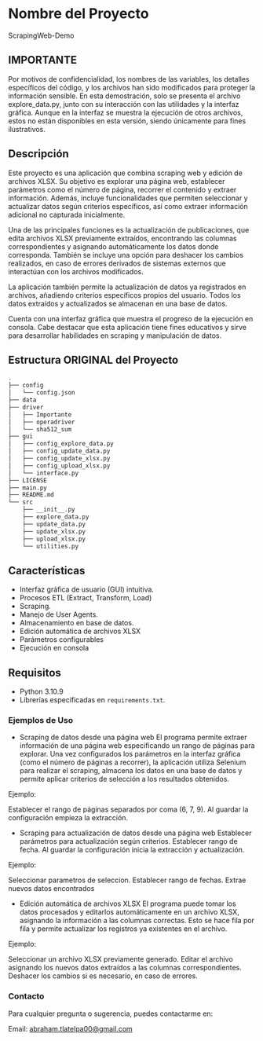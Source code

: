 # Nombre del Proyecto
ScrapingWeb-Demo

## IMPORTANTE
Por motivos de confidencialidad, los nombres de las variables, los detalles específicos del código, y los archivos han sido modificados para proteger la información sensible. En esta demostración, solo se presenta el archivo explore_data.py, junto con su interacción con las utilidades y la interfaz gráfica. Aunque en la interfaz se muestra la ejecución de otros archivos, estos no están disponibles en esta versión, siendo únicamente para fines ilustrativos.

## Descripción
Este proyecto es una aplicación que combina scraping web y edición de archivos XLSX. Su objetivo es explorar una página web, establecer parámetros como el número de página, recorrer el contenido y extraer información. Además, incluye funcionalidades que permiten seleccionar y actualizar datos según criterios específicos, así como extraer información adicional no capturada inicialmente.

Una de las principales funciones es la actualización de publicaciones, que edita archivos XLSX previamente extraídos, encontrando las columnas correspondientes y asignando automáticamente los datos donde corresponda. También se incluye una opción para deshacer los cambios realizados, en caso de errores derivados de sistemas externos que interactúan con los archivos modificados.

La aplicación también permite la actualización de datos ya registrados en archivos, añadiendo criterios específicos propios del usuario. Todos los datos extraídos y actualizados se almacenan en una base de datos.

Cuenta con una interfaz gráfica que muestra el progreso de la ejecución en consola. Cabe destacar que esta aplicación tiene fines educativos y sirve para desarrollar habilidades en scraping y manipulación de datos.

## Estructura ORIGINAL del Proyecto
```bash
.
├── config
│   └── config.json
├── data
├── driver
│   ├── Importante
│   ├── operadriver
│   └── sha512_sum
├── gui
│   ├── config_explore_data.py
│   ├── config_update_data.py
│   ├── config_update_xlsx.py
│   ├── config_upload_xlsx.py
│   └── interface.py
├── LICENSE
├── main.py
├── README.md
└── src
    ├── __init__.py
    ├── explore_data.py
    ├── update_data.py
    ├── update_xlsx.py
    ├── upload_xlsx.py
    └── utilities.py
```

## Características
- Interfaz gráfica de usuario (GUI) intuitiva.
- Procesos ETL (Extract, Transform, Load)
- Scraping.
- Manejo de User Agents.
- Almacenamiento en base de datos.
- Edición automática de archivos XLSX
- Parámetros configurables
- Ejecución en consola

## Requisitos
- Python 3.10.9
- Librerías especificadas en `requirements.txt`.


### Ejemplos de Uso
- Scraping de datos desde una página web
El programa permite extraer información de una página web especificando un rango de páginas para explorar. Una vez configurados los parámetros en la interfaz gráfica (como el número de páginas a recorrer), la aplicación utiliza Selenium para realizar el scraping, almacena los datos en una base de datos y permite aplicar criterios de selección a los resultados obtenidos.

Ejemplo:

Establecer el rango de páginas separados por coma (6, 7, 9).
Al guardar la configuración empieza la extracción.

- Scraping para actualización de datos desde una página web
Establecer parámetros para actualización según criterios.
Establecer rango de fecha.
Al guardar la configuración inicia la extracción y actualización.

Ejemplo:

Seleccionar parametros de seleccion.
Establecer rango de fechas.
Extrae nuevos datos encontrados

- Edición automática de archivos XLSX
El programa puede tomar los datos procesados y editarlos automáticamente en un archivo XLSX, asignando la información a las columnas correctas. Esto se hace fila por fila y permite actualizar los registros ya existentes en el archivo.

Ejemplo:

Seleccionar un archivo XLSX previamente generado.
Editar el archivo asignando los nuevos datos extraídos a las columnas correspondientes.
Deshacer los cambios si es necesario, en caso de errores.

### Contacto
Para cualquier pregunta o sugerencia, puedes contactarme en:

Email: abraham.tlatelpa00@gmail.com

